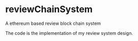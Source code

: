# reviewChainSystem
A ethereum based review block chain system

The code is the implementation of my review system design.
